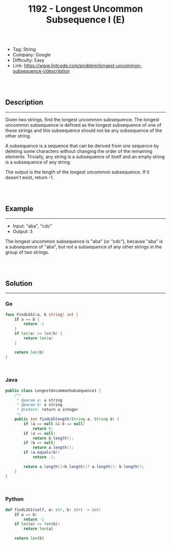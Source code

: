 # <center>1192 - Longest Uncommon Subsequence I (E)</center> 



<br></br>

* Tag: String
* Company: Google
* Difficulty: Easy
* Link: https://www.lintcode.com/problem/longest-uncommon-subsequence-i/description

<br></br>



## Description
----
Given two strings, find the longest uncommon subsequence. The longest uncommon subsequence is defined as the longest subsequence of one of these strings and this subsequence should not be any subsequence of the other string.

A subsequence is a sequence that can be derived from one sequence by deleting some characters without changing the order of the remaining elements. Trivially, any string is a subsequence of itself and an empty string is a subsequence of any string.

The output is the length of the longest uncommon subsequence. If it doesn't exist, return -1.

<br></br>



## Example
----
* Input: "aba", "cdc"
* Output: 3

The longest uncommon subsequence is "aba" (or "cdc"), because "aba" is a subsequence of "aba", but not a subsequence of any other strings in the group of two strings.

<br></br>



## Solution
----
### Go
```go
func FindLUS1(a, b string) int {
	if a == b {
		return -1
	}
	if len(a) >= len(b) {
		return len(a)
	}

	return len(b)
}
```

<br>


### Java
```java
public class LongestUncommonSubsequence1 {
	/**
     * @param a: a string
     * @param b: a string
     * @return: return a integer
     */
    public int findLUSlength(String a, String b) {
    	if (a == null && b == null)
    		return 0;
    	if (a == null)
    		return b.length();
    	if (b == null)
    		return a.length();
        if (a.equals(b))
        	return -1;
        
        return a.length()>b.length()? a.length(): b.length();
    }
}
```

<br>


### Python
```python
def findLUS1(self, a: str, b: str) -> int:
    if a == b:
        return -1
    if len(a) >= len(b):
        return len(a)
        
    return len(b)
```